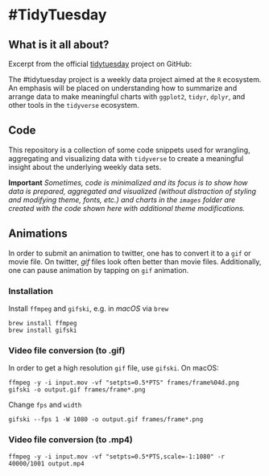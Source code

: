 # #TidyTuesday

## What is it all about?

Excerpt from the official [tidytuesday](https://github.com/rfordatascience/tidytuesday) project on GitHub:

The #tidytuesday project is a weekly data project aimed at the `R` ecosystem. An emphasis will be placed on understanding how to summarize and arrange data to make meaningful charts with `ggplot2`, `tidyr`, `dplyr`, and other tools in the `tidyverse` ecosystem.

## Code

This repository is a collection of some code snippets used for wrangling, aggregating and visualizing data with `tidyverse` to create a meaningful insight about the underlying weekly data sets.

**Important** _Sometimes, code is minimalized and its focus is to show how data is prepared, aggregated and visualized (without distraction of styling and modifying theme, fonts, etc.) and charts in the `images` folder are created with the code shown here with additional theme modifications._

## Animations

In order to submit an animation to twitter, one has to convert it to a `gif` or movie file.
On twitter, _gif_ files look often better than movie files.
Additionally, one can pause animation by tapping on `gif` animation.

### Installation

Install `ffmpeg` and `gifski`, e.g. in _macOS_ via `brew` 

```
brew install ffmpeg
brew install gifski
```

### Video file conversion (to .gif)

In order to get a high resolution `gif` file, use `gifski`.
On macOS:

```
ffmpeg -y -i input.mov -vf "setpts=0.5*PTS" frames/frame%04d.png
gifski -o output.gif frames/frame*.png
```

Change `fps` and `width`

```
gifski --fps 1 -W 1080 -o output.gif frames/frame*.png
```

### Video file conversion (to .mp4)

```
ffmpeg -y -i input.mov -vf "setpts=0.5*PTS,scale=-1:1080" -r 40000/1001 output.mp4
```